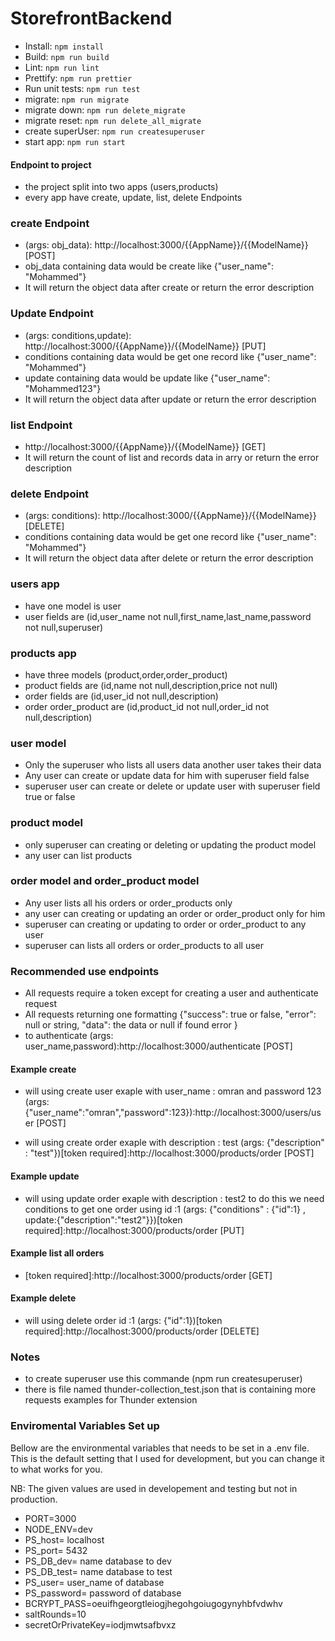 # StorefrontBackend

- Install: `npm install`
- Build: `npm run build`
- Lint: `npm run lint`
- Prettify: `npm run prettier`
- Run unit tests: `npm run test`
- migrate: `npm run migrate`
- migrate down: `npm run delete_migrate`
- migrate reset: `npm run delete_all_migrate`
- create superUser: `npm run createsuperuser`
- start app: `npm run start`

#### Endpoint to project

- the project split into two apps (users,products)
- every app have create, update, list, delete Endpoints

### create Endpoint

- (args: obj_data): http://localhost:3000/{{AppName}}/{{ModelName}} [POST]
- obj_data containing data would be create like {"user_name": "Mohammed"}
- It will return the object data after create or return the error description

### Update Endpoint

- (args: conditions,update): http://localhost:3000/{{AppName}}/{{ModelName}} [PUT]
- conditions containing data would be get one record like {"user_name": "Mohammed"}
- update containing data would be update like {"user_name": "Mohammed123"}
- It will return the object data after update or return the error description

### list Endpoint

- http://localhost:3000/{{AppName}}/{{ModelName}} [GET]
- It will return the count of list and records data in arry or return the error description

### delete Endpoint

- (args: conditions): http://localhost:3000/{{AppName}}/{{ModelName}} [DELETE]
- conditions containing data would be get one record like {"user_name": "Mohammed"}
- It will return the object data after delete or return the error description

### users app

- have one model is user
- user fields are (id,user_name not null,first_name,last_name,password not null,superuser)

### products app

- have three models (product,order,order_product)
- product fields are (id,name not null,description,price not null)
- order fields are (id,user_id not null,description)
- order order_product are (id,product_id not null,order_id not null,description)

### user model

- Only the superuser who lists all users data another user takes their data
- Any user can create or update data for him with superuser field false
- superuser user can create or delete or update user with superuser field true or false

### product model

- only superuser can creating or deleting or updating the product model
- any user can list products

### order model and order_product model

- Any user lists all his orders or order_products only
- any user can creating or updating an order or order_product only for him
- superuser can creating or updating to order or order_product to any user
- superuser can lists all orders or order_products to all user

### Recommended use endpoints

- All requests require a token except for creating a user and authenticate request
- All requests returning one formatting {"success": true or false, "error": null or string, "data": the data or null if found error }
- to authenticate (args: user_name,password):http://localhost:3000/authenticate [POST]

#### Example create

- will using create user exaple with user_name : omran and password 123
  (args: {"user_name":"omran","password":123}):http://localhost:3000/users/user [POST]

- will using create order exaple with description : test
  (args: {"description" : "test"})[token required]:http://localhost:3000/products/order [POST]

#### Example update

- will using update order exaple with description : test2 to do this we need conditions to get one order using id :1
  (args: {"conditions" : {"id":1} , update:{"description":"test2"}})[token required]:http://localhost:3000/products/order [PUT]

#### Example list all orders

- [token required]:http://localhost:3000/products/order [GET]

#### Example delete

- will using delete order id :1
  (args: {"id":1})[token required]:http://localhost:3000/products/order [DELETE]

### Notes

- to create superuser use this commande (npm run createsuperuser)
- there is file named thunder-collection_test.json that is containing more requests examples for Thunder extension

### Enviromental Variables Set up

Bellow are the environmental variables that needs to be set in a .env file. This is the default setting that I used for development, but you can change it to what works for you.

NB: The given values are used in developement and testing but not in production.

- PORT=3000
- NODE_ENV=dev
- PS_host= localhost
- PS_port= 5432
- PS_DB_dev= name database to dev
- PS_DB_test= name database to test
- PS_user= user_name of database
- PS_password= password of database
- BCRYPT_PASS=oeuifhgeorgtleiogjhegohgoiugogynyhbfvdwhv
- saltRounds=10
- secretOrPrivateKey=iodjmwtsafbvxz
